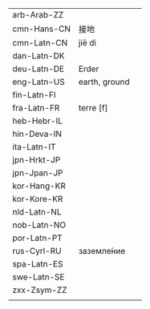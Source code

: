| | | |
|-|-|-|
| arb-Arab-ZZ |  |  |
| cmn-Hans-CN | 接地 |  |
| cmn-Latn-CN | jiē dì |  |
| dan-Latn-DK |  |  |
| deu-Latn-DE | Erder |  |
| eng-Latn-US | earth, ground |  |
| fin-Latn-FI |  |  |
| fra-Latn-FR | terre [f] |  |
| heb-Hebr-IL |  |  |
| hin-Deva-IN |  |  |
| ita-Latn-IT |  |  |
| jpn-Hrkt-JP |  |  |
| jpn-Jpan-JP |  |  |
| kor-Hang-KR |  |  |
| kor-Kore-KR |  |  |
| nld-Latn-NL |  |  |
| nob-Latn-NO |  |  |
| por-Latn-PT |  |  |
| rus-Cyrl-RU | заземле́ние |  |
| spa-Latn-ES |  |  |
| swe-Latn-SE |  |  |
| zxx-Zsym-ZZ |  |  |
|  |  |  |